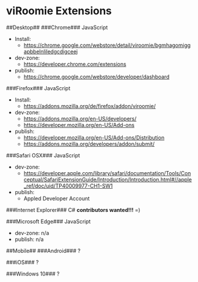 # viRoomie Extensions #
##Desktop##
###Chrome###
JavaScript
* Install:
  * https://chrome.google.com/webstore/detail/viroomie/bgmhagomiggapbbelnliledgcdigceej
* dev-zone:
  * https://developer.chrome.com/extensions
* publish:
  * https://chrome.google.com/webstore/developer/dashboard

###Firefox###
JavaScript
* Install:
  * https://addons.mozilla.org/de/firefox/addon/viroomie/
* dev-zone:
  * https://addons.mozilla.org/en-US/developers/
  * https://developer.mozilla.org/en-US/Add-ons
* publish:
  * https://developer.mozilla.org/en-US/Add-ons/Distribution
  * https://addons.mozilla.org/developers/addon/submit/

###Safari OSX###
JavaScript
* dev-zone:
  * https://developer.apple.com/library/safari/documentation/Tools/Conceptual/SafariExtensionGuide/Introduction/Introduction.html#//apple_ref/doc/uid/TP40009977-CH1-SW1
* publish:
  * Appled Developer Account

###Internet Explorer###
C#
**contributors wanted!!!** =)

###Microsoft Edge###
JavaScript
* dev-zone: n/a
* publish: n/a

##Mobile##
###Android###
?

###iOS###
?

###Windows 10###
?
